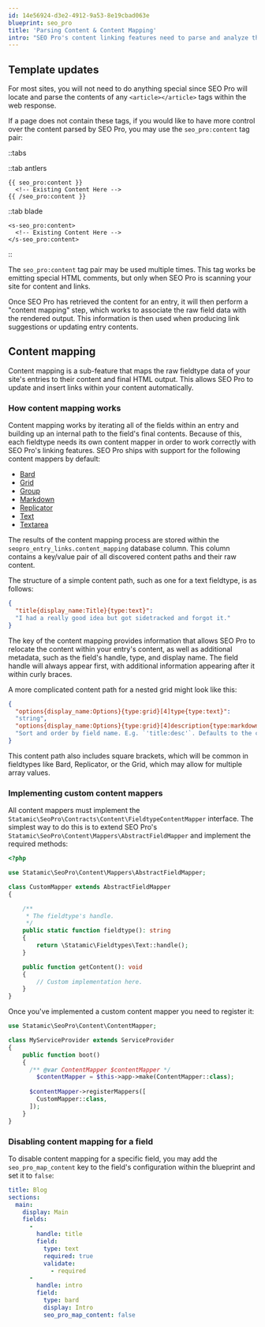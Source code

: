 ```yaml
---
id: 14e56924-d3e2-4912-9a53-8e19cbad063e
blueprint: seo_pro
title: 'Parsing Content & Content Mapping'
intro: "SEO Pro's content linking features need to parse and analyze the content of pages within a site. SEO Pro does this making web requests to each eligible entry and parsing the HTML response."
---
```

## Template updates

For most sites, you will not need to do anything special since SEO Pro will locate and parse the contents of any `<article></article>` tags within the web response.

If a page does not contain these tags, if you would like to have more control over the content parsed by SEO Pro, you may use the `seo_pro:content` tag pair:

::tabs

::tab antlers
```antlers
{{ seo_pro:content }}
  <!-- Existing Content Here -->
{{ /seo_pro:content }}
```
::tab blade
```blade
<s-seo_pro:content>
  <!-- Existing Content Here -->
</s-seo_pro:content>
```
::

The `seo_pro:content` tag pair may be used multiple times. This tag works be emitting special HTML comments, but only when SEO Pro is scanning your site for content and links.

Once SEO Pro has retrieved the content for an entry, it will then perform a "content mapping" step, which works to associate the raw field data with the rendered output. This information is then used when producing link suggestions or updating entry contents.

## Content mapping

Content mapping is a sub-feature that maps the raw fieldtype data of your site's entries to their content and final HTML output. This allows SEO Pro to update and insert links within your content automatically.

### How content mapping works

Content mapping works by iterating all of the fields within an entry and building up an internal path to the field's final contents. Because of this, each fieldtype needs its own content mapper in order to work correctly with SEO Pro's linking features. SEO Pro ships with support for the following content mappers by default:

* [Bard](/fieldtypes/bard)
* [Grid](/fieldtypes/grid)
* [Group](/fieldtypes/group)
* [Markdown](/fieldtypes/markdown)
* [Replicator](/fieldtypes/replicator)
* [Text](/fieldtypes/text)
* [Textarea](/fieldtypes/textarea)

The results of the content mapping process are stored within the `seopro_entry_links.content_mapping` database column. This column contains a key/value pair of all discovered content paths and their raw content.

The structure of a simple content path, such as one for a text fieldtype, is as follows:

```json
{
  "title{display_name:Title}{type:text}":
  "I had a really good idea but got sidetracked and forgot it."
}
```

The key of the content mapping provides information that allows SEO Pro to relocate the content within your entry's content, as well as additional metadata, such as the field's handle, type, and display name. The field handle will always appear first, with additional information appearing after it within curly braces.

A more complicated content path for a nested grid might look like this:

```json
{
  "options{display_name:Options}{type:grid}[4]type{type:text}":
  "string",
  "options{display_name:Options}{type:grid}[4]description{type:markdown}":
  "Sort and order by field name. E.g. `'title:desc'`. Defaults to the collection's settings." 
}
```

This content path also includes square brackets, which will be common in fieldtypes like Bard, Replicator, or the Grid, which may allow for multiple array values.

### Implementing custom content mappers

All content mappers must implement the `Statamic\SeoPro\Contracts\Content\FieldtypeContentMapper` interface. The simplest way to do this is to extend SEO Pro's `Statamic\SeoPro\Content\Mappers\AbstractFieldMapper` and implement the required methods:

```php
<?php

use Statamic\SeoPro\Content\Mappers\AbstractFieldMapper;

class CustomMapper extends AbstractFieldMapper
{

    /**
     * The fieldtype's handle.
     */
    public static function fieldtype(): string
    {
        return \Statamic\Fieldtypes\Text::handle();
    }

    public function getContent(): void
    {
        // Custom implementation here.
    }
}
```

Once you've implemented a custom content mapper you need to register it:

```php
use Statamic\SeoPro\Content\ContentMapper;

class MyServiceProvider extends ServiceProvider
{
    public function boot()
    {
      /** @var ContentMapper $contentMapper */
        $contentMapper = $this->app->make(ContentMapper::class);
      
      $contentMapper->registerMappers([
        CustomMapper::class,
      ]);
    }
}
```

### Disabling content mapping for a field

To disable content mapping for a specific field, you may add the `seo_pro_map_content` key to the field's configuration within the blueprint and set it to `false`:

```yaml
title: Blog
sections:
  main:
    display: Main
    fields:
      -
        handle: title
        field:
          type: text
          required: true
          validate:
            - required
      -
        handle: intro
        field:
          type: bard
          display: Intro
          seo_pro_map_content: false
```